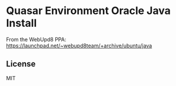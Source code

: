 Quasar Environment Oracle Java Install
=========

From the WebUpd8 PPA: https://launchpad.net/~webupd8team/+archive/ubuntu/java


License
-------

MIT
